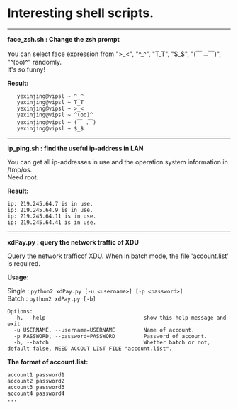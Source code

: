 Interesting shell scripts.
=======
__________________
**face_zsh.sh :    Change the zsh prompt**    
        
You can select face expression from  "\>\_<", "^_^", "T\_T", "$_$", "(￣﹁￣)", "^(oo)^" randomly.                      
It's so funny!          
    
**Result:**     
       
       yexinjing@vipsl ~ ^_^         
       yexinjing@vipsl ~ T_T        
       yexinjing@vipsl ~ >_<         
       yexinjing@vipsl ~ ^(oo)^           
       yexinjing@vipsl ~ (￣﹁￣)       
       yexinjing@vipsl ~ $_$           
    

__________________
**ip_ping.sh :    find the useful ip-address in LAN**    
      
You can get all ip-addresses in use and the operation system information in /tmp/os.      
Need root.

**Result:**     

    ip: 219.245.64.7 is in use.
    ip: 219.245.64.9 is in use.
    ip: 219.245.64.11 is in use.
    ip: 219.245.64.41 is in use.
    

__________________
**xdPay.py :   query the network traffic of XDU**    
      
Query the network trafficof XDU. When in batch mode, the file 'account.list' is required.      
     
**Usage:**  
    
Single : `python2 xdPay.py [-u <username>] [-p <password>]`    
Batch : `python2 xdPay.py [-b]`

    Options:
      -h, --help                               show this help message and exit
      -u USERNAME, --username=USERNAME         Name of account.
      -p PASSWORD, --password=PASSWORD         Password of account.
      -b, --batch                              Whether batch or not, default false, NEED ACCOUT LIST FILE "account.list".
      
**The format of account.list:**     
    
    account1 password1    
    account2 password2    
    account3 password3    
    account4 password4    
    ...    
